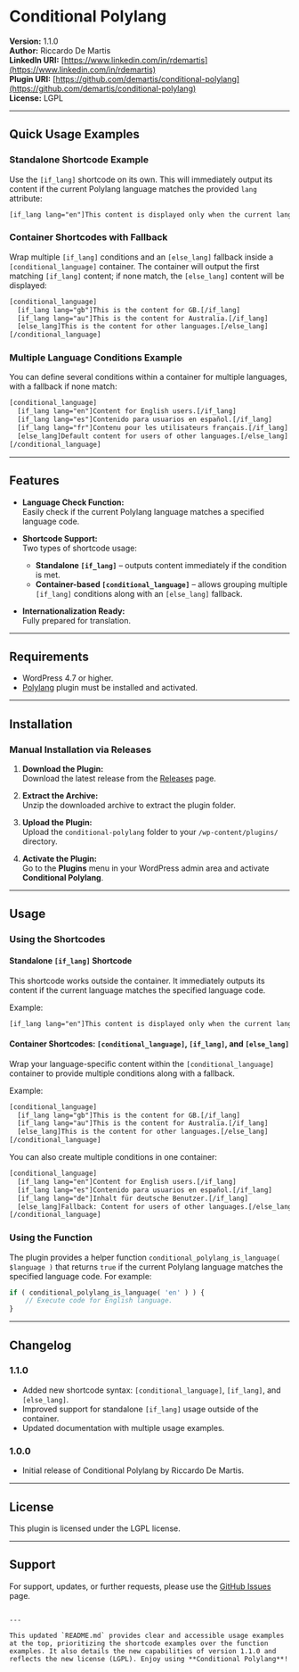 
# Conditional Polylang

**Version:** 1.1.0  
**Author:** Riccardo De Martis  
**LinkedIn URI:** [https://www.linkedin.com/in/rdemartis](https://www.linkedin.com/in/rdemartis)  
**Plugin URI:** [https://github.com/demartis/conditional-polylang](https://github.com/demartis/conditional-polylang)  
**License:** LGPL

---

## Quick Usage Examples

### Standalone Shortcode Example

Use the `[if_lang]` shortcode on its own. This will immediately output its content if the current Polylang language matches the provided `lang` attribute:

```html
[if_lang lang="en"]This content is displayed only when the current language is English.[/if_lang]
```

### Container Shortcodes with Fallback

Wrap multiple `[if_lang]` conditions and an `[else_lang]` fallback inside a `[conditional_language]` container. The container will output the first matching `[if_lang]` content; if none match, the `[else_lang]` content will be displayed:

```html
[conditional_language]
  [if_lang lang="gb"]This is the content for GB.[/if_lang]
  [if_lang lang="au"]This is the content for Australia.[/if_lang]
  [else_lang]This is the content for other languages.[/else_lang]
[/conditional_language]
```

### Multiple Language Conditions Example

You can define several conditions within a container for multiple languages, with a fallback if none match:

```html
[conditional_language]
  [if_lang lang="en"]Content for English users.[/if_lang]
  [if_lang lang="es"]Contenido para usuarios en español.[/if_lang]
  [if_lang lang="fr"]Contenu pour les utilisateurs français.[/if_lang]
  [else_lang]Default content for users of other languages.[/else_lang]
[/conditional_language]
```

---

## Features

- **Language Check Function:**  
  Easily check if the current Polylang language matches a specified language code.

- **Shortcode Support:**  
  Two types of shortcode usage:
  - **Standalone `[if_lang]`** – outputs content immediately if the condition is met.
  - **Container-based `[conditional_language]`** – allows grouping multiple `[if_lang]` conditions along with an `[else_lang]` fallback.

- **Internationalization Ready:**  
  Fully prepared for translation.

---

## Requirements

- WordPress 4.7 or higher.
- [Polylang](https://wordpress.org/plugins/polylang/) plugin must be installed and activated.

---

## Installation

### Manual Installation via Releases

1. **Download the Plugin:**  
   Download the latest release from the [Releases](https://github.com/demartis/conditional-polylang/releases) page.

2. **Extract the Archive:**  
   Unzip the downloaded archive to extract the plugin folder.

3. **Upload the Plugin:**  
   Upload the `conditional-polylang` folder to your `/wp-content/plugins/` directory.

4. **Activate the Plugin:**  
   Go to the **Plugins** menu in your WordPress admin area and activate **Conditional Polylang**.

---

## Usage

### Using the Shortcodes

#### Standalone `[if_lang]` Shortcode

This shortcode works outside the container. It immediately outputs its content if the current language matches the specified language code.

Example:

```html
[if_lang lang="en"]This content is displayed only when the current language is English.[/if_lang]
```

#### Container Shortcodes: `[conditional_language]`, `[if_lang]`, and `[else_lang]`

Wrap your language-specific content within the `[conditional_language]` container to provide multiple conditions along with a fallback.

Example:

```html
[conditional_language]
  [if_lang lang="gb"]This is the content for GB.[/if_lang]
  [if_lang lang="au"]This is the content for Australia.[/if_lang]
  [else_lang]This is the content for other languages.[/else_lang]
[/conditional_language]
```

You can also create multiple conditions in one container:

```html
[conditional_language]
  [if_lang lang="en"]Content for English users.[/if_lang]
  [if_lang lang="es"]Contenido para usuarios en español.[/if_lang]
  [if_lang lang="de"]Inhalt für deutsche Benutzer.[/if_lang]
  [else_lang]Fallback: Content for users of other languages.[/else_lang]
[/conditional_language]
```

### Using the Function

The plugin provides a helper function `conditional_polylang_is_language( $language )` that returns `true` if the current Polylang language matches the specified language code. For example:

```php
if ( conditional_polylang_is_language( 'en' ) ) {
    // Execute code for English language.
}
```

---

## Changelog

### 1.1.0
- Added new shortcode syntax: `[conditional_language]`, `[if_lang]`, and `[else_lang]`.
- Improved support for standalone `[if_lang]` usage outside of the container.
- Updated documentation with multiple usage examples.

### 1.0.0
- Initial release of Conditional Polylang by Riccardo De Martis.

---

## License

This plugin is licensed under the LGPL license.

---

## Support

For support, updates, or further requests, please use the [GitHub Issues](https://github.com/demartis/conditional-polylang/issues) page.
```

---

This updated `README.md` provides clear and accessible usage examples at the top, prioritizing the shortcode examples over the function examples. It also details the new capabilities of version 1.1.0 and reflects the new license (LGPL). Enjoy using **Conditional Polylang**!